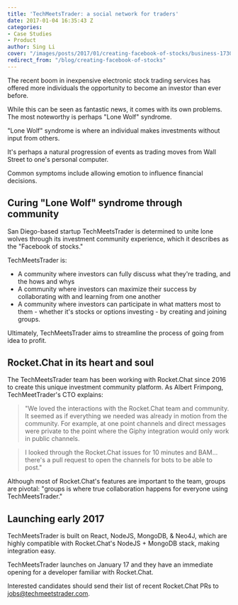 ```yaml
---
title: 'TechMeetsTrader: a social network for traders'
date: 2017-01-04 16:35:43 Z
categories:
- Case Studies
- Product
author: Sing Li
cover: "/images/posts/2017/01/creating-facebook-of-stocks/business-1730089_1920.jpg"
redirect_from: "/blog/creating-facebook-of-stocks"
---
```


The recent boom in inexpensive electronic stock trading services has offered more individuals the opportunity to become an investor than ever before.

While this can be seen as fantastic news, it comes with its own problems. The most noteworthy is perhaps "Lone Wolf" syndrome.

"Lone Wolf" syndrome is where an individual makes investments without input from others.

It's perhaps a natural progression of events as trading moves from Wall Street to one's personal computer.

Common symptoms include allowing emotion to influence financial decisions.

## Curing "Lone Wolf" syndrome through community

San Diego-based startup TechMeetsTrader is determined to unite lone wolves through its investment community experience, which it describes as the "Facebook of stocks."

TechMeetsTrader is:

* A community where investors can fully discuss what they're trading, and the hows and whys
* A community where investors can maximize their success by collaborating with and learning from one another
* A community where investors can participate in what matters most to them - whether it's stocks or options investing - by creating and joining groups.

Ultimately, TechMeetsTrader aims to streamline the process of going from idea to profit.

## Rocket.Chat in its heart and soul

The TechMeetsTrader team has been working with Rocket.Chat since 2016 to create this unique investment community platform. As Albert Frimpong, TechMeetTrader's CTO explains:

> "We loved the interactions with the Rocket.Chat team and community. It seemed as if everything we needed was already in motion from the community. For example, at one point channels and direct messages were private to the point where the Giphy integration would only work in public channels.

> I looked through the Rocket.Chat issues for 10 minutes and BAM... there's a pull request to open the channels for bots to be able to post."

Although most of Rocket.Chat's features are important to the team, groups are pivotal: "groups is where true collaboration happens for everyone using TechMeetsTrader."

## Launching early 2017

TechMeetsTrader is built on React, NodeJS, MongoDB, & Neo4J, which are highly compatible with Rocket.Chat's NodeJS + MongoDB stack, making integration easy.

TechMeetsTrader launches on January 17 and they have an immediate opening for a developer familiar with Rocket.Chat.

Interested candidates should send their list of recent Rocket.Chat PRs to [jobs@techmeetstrader.com](mailto:jobs@techmeetstrader.com).
